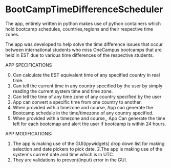 # BootCampTimeDifferenceScheduler
The app, entirely written in python makes use of python containers which hold bootcamp schedules, countries,regions and their respective time zones.

The app was developed to help solve the time difference issues that occur between international students who miss OneCampus bootcamps that are held in EST due to various time differences of the respective students.

APP SPECIFICATIONS

0. Can calculate the EST equivalent time of any specified country in real time.
1. Can tell the current time in any country specified by the user by simply reading the current system time and time zone.
2. Can tell the time of any time zone of any country specified by the user
3. App can convert a specific time from one country to another.
4. When provided with a timezone and course, App can generate the Bootcamp schedule in the time/timezone of any country specified.
5. When provided with a timezone and course,, App Can generate the time left for each bootcmap and alert the user if bootcamp is within 24 hours.


APP MODIFICATIONS:
1. The app is making use of the GUI(ipywidgets) drop down list for making selection and date pickers to pick date.
2.The app is making use of the system's current date and time which is in UTC.
3. They are validations to prevent(input) error in the GUI. 
